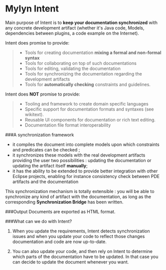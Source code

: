 Mylyn Intent
===========
Main purpose of Intent is to **keep your documentation synchronized** with any concrete development artifact (whether it's Java code, Models, dependencies between plugins, a code example on the Internet).

Intent does promise to provide:
> - Tools for creating documentation **mixing a formal and non-formal syntax**
> - Tools for collaborating on top of such documentations
> - Tools for editing, validating the documentation
> - Tools for synchronizing the documentation regarding the development artifacts
> - Tools for **automatically checking** constraints and guidelines.
 
 Intent does **NOT** promise to provide:
 > - Tooling and framework to create domain specific languages
 > - Specific support for documentation formats and syntaxes (see wikitext).
 > - Reusable UI components for documentation or rich text editing.
 > - Documentation file format interoperability

###A synchronization framework
- it compiles the document into complete models upon which constraints and predicates can be checked ;
- it synchronizes these models with the real development artifacts providing the user two possibilities : updating the documentation or updating the artifact itself **manually**;
- it has the ability to be extended to provide better integration with other Eclipse projects, enabling for instance consistency check between PDE artifacts and the documentation

This synchronization mechanism is totally extensible : you will be able to synchronize any kind of artifact with the documentation, as long as the corresponding **Synchronization Bridge** has been written.

###Output
Documents are exported as HTML format.

###What can we do with Intent?
1. When you update the requirements, Intent detects synchronization issues and when you update your code to reflect those changes documentation and code are now up-to-date.
 
2. You can also update your code, and then rely on Intent to determine which parts of the documentation have to be updated. In that case you can decide to update the document whenever you want.
